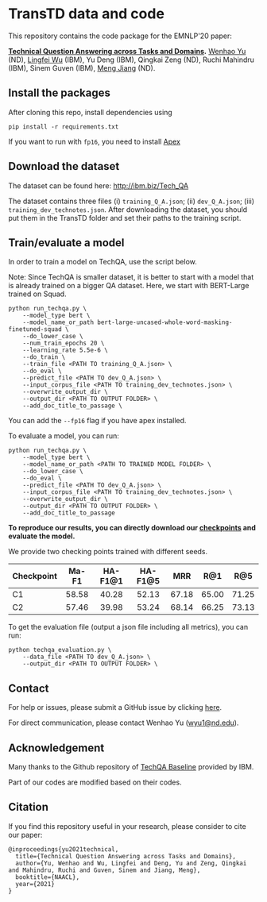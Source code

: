 # TransTD data and code

This repository contains the code package for the EMNLP'20 paper:

**[Technical Question Answering across Tasks and Domains](https://arxiv.org/pdf/2010.09780.pdf).** [Wenhao Yu](https://wyu97.github.io/) (ND), [Lingfei Wu](https://sites.google.com/a/email.wm.edu/teddy-lfwu/) (IBM), Yu Deng (IBM), Qingkai Zeng (ND), Ruchi Mahindru (IBM), Sinem Guven (IBM), [Meng Jiang](http://meng-jiang.com/) (ND).

## Install the packages

After cloning this repo, install dependencies using 
```
pip install -r requirements.txt
```

If you want to run with `fp16`, you need to install [Apex]( https://github.com/NVIDIA/apex.git)

## Download the dataset

The dataset can be found here: http://ibm.biz/Tech_QA

The dataset contains three files (i) `training_Q_A.json`; (ii) `dev_Q_A.json`; (iii) `training_dev_technotes.json`. 
After downloading the dataset, you should put them in the TransTD folder and set their paths to the training script.


## Train/evaluate a model

In order to train a model on TechQA, use the script below. 

Note: Since TechQA is smaller dataset, it is better to start with a model that is already trained on a bigger QA dataset. Here, we start with BERT-Large trained on Squad.

```
python run_techqa.py \
    --model_type bert \
    --model_name_or_path bert-large-uncased-whole-word-masking-finetuned-squad \
    --do_lower_case \
    --num_train_epochs 20 \
    --learning_rate 5.5e-6 \
    --do_train \
    --train_file <PATH TO training_Q_A.json> \
    --do_eval \
    --predict_file <PATH TO dev_Q_A.json> \
    --input_corpus_file <PATH TO training_dev_technotes.json> \
    --overwrite_output_dir \
    --output_dir <PATH TO OUTPUT FOLDER> \ 
    --add_doc_title_to_passage \
```

You can add the `--fp16` flag if you have apex installed.

To evaluate a model, you can run:

```
python run_techqa.py \
    --model_type bert \
    --model_name_or_path <PATH TO TRAINED MODEL FOLDER> \
    --do_lower_case \
    --do_eval \
    --predict_file <PATH TO dev_Q_A.json> \
    --input_corpus_file <PATH TO training_dev_technotes.json> \
    --overwrite_output_dir \
    --output_dir <PATH TO OUTPUT FOLDER> \ 
    --add_doc_title_to_passage 
```

**To reproduce our results, you can directly download our [checkpoints](https://drive.google.com/drive/folders/1ZZhiB5JbnRHmB33P5ETZnPWZetjBvYd-?usp=sharing) and evaluate the model.** 

We provide two checking points trained with different seeds. 

| Checkpoint | Ma-F1 | HA-F1@1 | HA-F1@5 | MRR | R@1 | R@5 |
| ---------- | :-----------:  | :-----------: | :-----------: | :-----------:  | ---------- | :-----------:  |
| C1 | 58.58 | 40.28 | 52.13 | 67.18 | 65.00 | 71.25 |
| C2 | 57.46 | 39.98 | 53.24 | 68.14 | 66.25 | 73.13 |

To get the evaluation file (output a json file including all metrics), you can run:

```
python techqa_evaluation.py \
    --data_file <PATH TO dev_Q_A.json> \
    --output_dir <PATH TO OUTPUT FOLDER> \ 
```


## Contact

For help or issues, please submit a GitHub issue by clicking [here](https://github.com/wyu97/TransTD/issues).

For direct communication, please contact Wenhao Yu (wyu1@nd.edu).


## Acknowledgement
Many thanks to the Github repository of [TechQA Baseline](https://github.com/IBM/techqa) provided by IBM. 

Part of our codes are modified based on their codes.

## Citation
If you find this repository useful in your research, please consider to cite our paper:

```
@inproceedings{yu2021technical,
  title={Technical Question Answering across Tasks and Domains},
  author={Yu, Wenhao and Wu, Lingfei and Deng, Yu and Zeng, Qingkai and Mahindru, Ruchi and Guven, Sinem and Jiang, Meng},
  booktitle={NAACL},
  year={2021}
}
```
